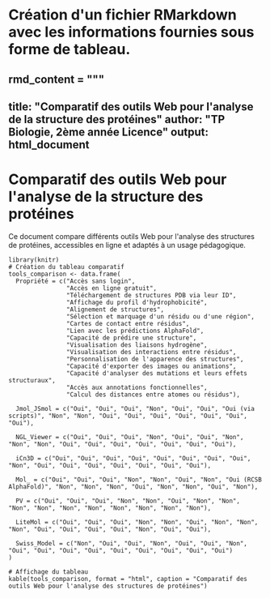 # Création d'un fichier RMarkdown avec les informations fournies sous forme de tableau.
rmd_content = """
---
title: "Comparatif des outils Web pour l'analyse de la structure des protéines"
author: "TP Biologie, 2ème année Licence"
output: html_document
---

# Comparatif des outils Web pour l'analyse de la structure des protéines

Ce document compare différents outils Web pour l'analyse des structures de protéines, accessibles en ligne et adaptés à un usage pédagogique.

```{r}
library(knitr)
# Création du tableau comparatif
tools_comparison <- data.frame(
  Propriété = c("Accès sans login", 
                "Accès en ligne gratuit", 
                "Téléchargement de structures PDB via leur ID", 
                "Affichage du profil d'hydrophobicité", 
                "Alignement de structures", 
                "Sélection et marquage d'un résidu ou d'une région", 
                "Cartes de contact entre résidus", 
                "Lien avec les prédictions AlphaFold", 
                "Capacité de prédire une structure", 
                "Visualisation des liaisons hydrogène", 
                "Visualisation des interactions entre résidus", 
                "Personnalisation de l'apparence des structures", 
                "Capacité d'exporter des images ou animations", 
                "Capacité d'analyser des mutations et leurs effets structuraux", 
                "Accès aux annotations fonctionnelles", 
                "Calcul des distances entre atomes ou résidus"),
  
  Jmol_JSmol = c("Oui", "Oui", "Oui", "Non", "Oui", "Oui", "Oui (via scripts)", "Non", "Non", "Oui", "Oui", "Oui", "Oui", "Oui", "Oui", "Oui"),
  
  NGL_Viewer = c("Oui", "Oui", "Oui", "Non", "Oui", "Oui", "Non", "Non", "Non", "Oui", "Oui", "Oui", "Oui", "Oui", "Oui", "Oui"),
  
  iCn3D = c("Oui", "Oui", "Oui", "Oui", "Oui", "Oui", "Oui", "Oui", "Non", "Oui", "Oui", "Oui", "Oui", "Oui", "Oui", "Oui"),
  
  Mol_ = c("Oui", "Oui", "Oui", "Non", "Non", "Oui", "Non", "Oui (RCSB AlphaFold)", "Non", "Non", "Non", "Oui", "Non", "Non", "Oui", "Non"),
  
  PV = c("Oui", "Oui", "Oui", "Non", "Non", "Oui", "Non", "Non", "Non", "Non", "Non", "Non", "Non", "Non", "Non", "Non"),
  
  LiteMol = c("Oui", "Oui", "Oui", "Non", "Non", "Oui", "Non", "Non", "Non", "Oui", "Oui", "Oui", "Oui", "Non", "Oui", "Oui"),
  
  Swiss_Model = c("Non", "Oui", "Oui", "Non", "Oui", "Oui", "Non", "Oui", "Oui", "Oui", "Oui", "Oui", "Oui", "Oui", "Oui", "Oui")
)

# Affichage du tableau
kable(tools_comparison, format = "html", caption = "Comparatif des outils Web pour l'analyse des structures de protéines")
